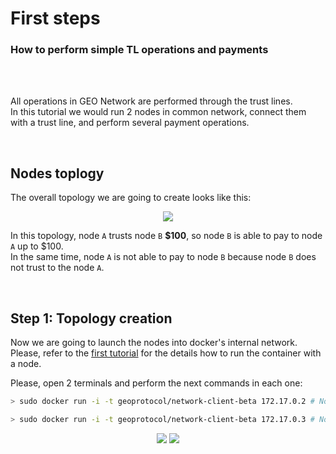  
# First steps
### How to perform simple TL operations and payments

<br/>
<br/>

All operations in GEO Network are performed through the trust lines. <br/>
In this tutorial we would run 2 nodes in common network, connect them with a trust line, and perform several payment operations.

<br/>

## Nodes toplogy

The overall topology we are going to create looks like this:

<p align="center">
  <img src="https://github.com/GEO-Protocol/Documentation/blob/master/client/tutorials/2-first-steps-2-nodes-topology/resources/topology.png">
</p>

In this topology, node `A` trusts node `B` **$100**, so node `B` is able to pay to node `A` up to $100. <br/>
In the same time, node `A` is not able to pay to node `B` because node `B` does not trust to the node `A`.

<br/>

## Step 1: Topology creation

Now we are going to launch the nodes into docker's internal network. <br/>
Please, refer to the [first tutorial](https://github.com/GEO-Protocol/Documentation/tree/master/client/tutorials/1-docker-initialisation) for the details how to run the container with a node.

Please, open 2 terminals and perform the next commands in each one:

```bash
> sudo docker run -i -t geoprotocol/network-client-beta 172.17.0.2 # Node A

> sudo docker run -i -t geoprotocol/network-client-beta 172.17.0.3 # Node B
```

<p align="center">
  <img src="https://github.com/GEO-Protocol/Documentation/blob/master/client/tutorials/2-first-steps-2-nodes-topology/resources/1.png">

  <img src="https://github.com/GEO-Protocol/Documentation/blob/master/client/tutorials/2-first-steps-2-nodes-topology/resources/2.png">
</p>

